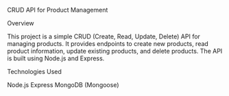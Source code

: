 CRUD API for Product Management

Overview

This project is a simple CRUD (Create, Read, Update, Delete) API for managing products. It provides endpoints to create new products, read product information, update existing products, and delete products. The API is built using Node.js and Express.

Technologies Used

Node.js
Express
MongoDB (Mongoose)

